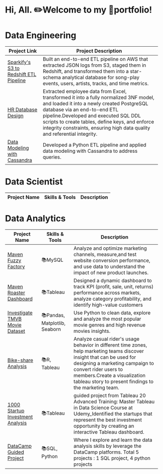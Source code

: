 # Hi, All. ✏️Welcome to my 🌱portfolio!

# Data Engineering
| Project Link | Project Description |
|----|-----|
|[Sparkify's S3 to Redshift ETL Pipeline](https://github.com/HockChong/Sparkify-S3-to-Redshift-ETL-Pipeline)| Built an end-to-end ETL pipeline on AWS that extracted JSON logs from S3, staged them in Redshift, and transformed them into a star-schema analytical database for song-play events, users, artists, tracks, and time metrics.
|[HR Database Design](https://github.com/HockChong/Human-Resources-Database-Design)|Extracted employee data from Excel, transformed it into a fully normalized 3NF model, and loaded it into a newly created PostgreSQL database via an end-to-end ETL pipeline.Developed and executed SQL DDL scripts to create tables, define keys, and enforce integrity constraints, ensuring high data quality and referential integrity.|
|[Data Modeling with Cassandra](https://github.com/HockChong/Data-Modeling-with-Cassandra/blob/main/ETL.ipynb)|Developed a Python ETL pipeline and applied data modeling with Cassandra to address queries.|

# Data Scientist
| Project Name | Skills & Tools | Description | 
|---|---|---|

# Data Analytics
| Project Name | Skills & Tools | Description | 
|---|---|---|
|[Maven Fuzzy Factory](https://github.com/HockChong/Maven-Fuzzy-Factory)|📚MySQL|Analyze and optimize marketing channels, measure,and test website conversion performance, and use data to understand the impact of new product launches.|
|[Maven Roaster Dashboard](https://public.tableau.com/app/profile/hockchong/viz/MavenRoaster_16402633133730/MavenRoaster) |📚Tableau |Designed a dynamic dashboard to track KPI (profit, sale, unit, returns) performance across markets, analyze category profitability, and identify high-value customers|
|[Investigate TMVB Movie Dataset](https://github.com/HockChong/Udacity-Data-Analyst-NanoDegree/tree/main/Project%20%232%20TMDb%20Movie%20Analysis) |📚Pandas, Matplotlib, Seaborn| Use Python to clean data, explore and analyze the most popular movie genres and high revenue movies insights.|
|[Bike-share Analysis](https://github.com/HockChong/Google-Data-Analytics-Capstone-Project-Cyclistic-bike-share-analysis) |📚R, Tableau |Analyze casual rider's usage behavior in different time zones, help marketing teams discover insight that can be used for designing a marketing campaign to convert rider    users to members.Create a visualization tableau story to present findings to the marketing team. |
|[1000 Startup Investment Analysis](https://github.com/HockChong/1000-Startup-Investment-Analysis)  |📚Tableau| guided project from Tableau 20 Advanced Training: Master Tableau in Data Science Course at Udemy_Identified the startups that represent the best investment opportunity by creating an interactive Tableau dashboard.|
|[DataCamp Guided Project](https://github.com/HockChong/Data-Camp-Guided-Project)| 📚SQL, Python |Where I explore and learn the data analysis skills by leverage the DataCamp platforms. Total 5 projects : 1 SQL project, 4 python projects |
